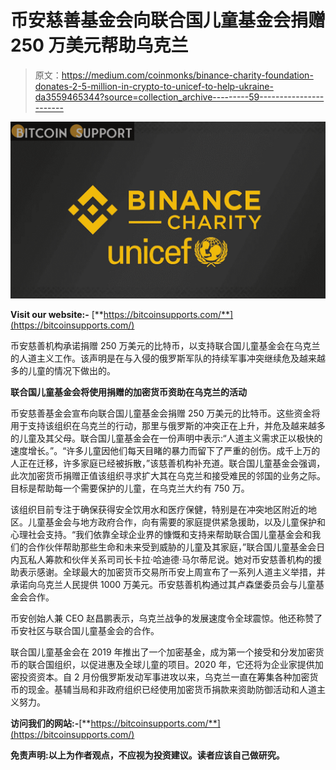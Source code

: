 # 币安慈善基金会向联合国儿童基金会捐赠 250 万美元帮助乌克兰

> 原文：<https://medium.com/coinmonks/binance-charity-foundation-donates-2-5-million-in-crypto-to-unicef-to-help-ukraine-da3559465344?source=collection_archive---------59----------------------->

![](img/9e9538b049575c54965be47c5317bb75.png)

**Visit our website:-** [**https://bitcoinsupports.com/**](https://bitcoinsupports.com/)

币安慈善机构承诺捐赠 250 万美元的比特币，以支持联合国儿童基金会在乌克兰的人道主义工作。该声明是在与入侵的俄罗斯军队的持续军事冲突继续危及越来越多的儿童的情况下做出的。

**联合国儿童基金会将使用捐赠的加密货币资助在乌克兰的活动**

币安慈善基金会宣布向联合国儿童基金会捐赠 250 万美元的比特币。这些资金将用于支持该组织在乌克兰的行动，那里与俄罗斯的冲突正在上升，并危及越来越多的儿童及其父母。联合国儿童基金会在一份声明中表示:“人道主义需求正以极快的速度增长。”。“许多儿童因他们每天目睹的暴力而留下了严重的创伤。成千上万的人正在迁移，许多家庭已经被拆散，”该慈善机构补充道。联合国儿童基金会强调，此次加密货币捐赠正值该组织寻求扩大其在乌克兰和接受难民的邻国的业务之际。目标是帮助每一个需要保护的儿童，在乌克兰大约有 750 万。

该组织目前专注于确保获得安全饮用水和医疗保健，特别是在冲突地区附近的地区。儿童基金会与地方政府合作，向有需要的家庭提供紧急援助，以及儿童保护和心理社会支持。“我们依靠全球企业界的慷慨和支持来帮助联合国儿童基金会和我们的合作伙伴帮助那些生命和未来受到威胁的儿童及其家庭，”联合国儿童基金会日内瓦私人筹款和伙伴关系司司长卡拉·哈迪德·马尔蒂尼说。她对币安慈善机构的援助表示感谢。全球最大的加密货币交易所币安上周宣布了一系列人道主义举措，并承诺向乌克兰人民提供 1000 万美元。币安慈善机构通过其卢森堡委员会与儿童基金会合作。

币安创始人兼 CEO 赵昌鹏表示，乌克兰战争的发展速度令全球震惊。他还称赞了币安社区与联合国儿童基金会的合作。

联合国儿童基金会在 2019 年推出了一个加密基金，成为第一个接受和分发加密货币的联合国组织，以促进惠及全球儿童的项目。2020 年，它还将为企业家提供加密投资资本。自 2 月份俄罗斯发动军事进攻以来，乌克兰一直在筹集各种加密货币的现金。基辅当局和非政府组织已经使用加密货币捐款来资助防御活动和人道主义努力。

**访问我们的网站:-**[**https://bitcoinsupports.com/**](https://bitcoinsupports.com/)

**免责声明:以上为作者观点，不应视为投资建议。读者应该自己做研究。**